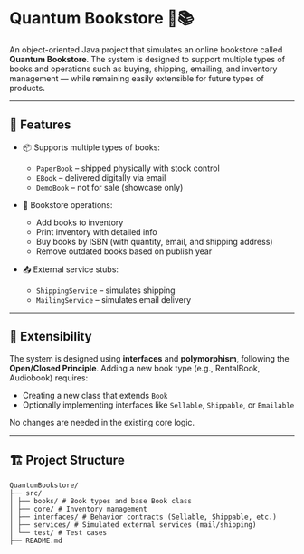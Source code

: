 # Quantum Bookstore 🧠📚

An object-oriented Java project that simulates an online bookstore called **Quantum Bookstore**. The system is designed to support multiple types of books and operations such as buying, shipping, emailing, and inventory management — while remaining easily extensible for future types of products.

---

## 🚀 Features

- 📦 Supports multiple types of books:
  - `PaperBook` – shipped physically with stock control
  - `EBook` – delivered digitally via email
  - `DemoBook` – not for sale (showcase only)

- 🛒 Bookstore operations:
  - Add books to inventory
  - Print inventory with detailed info
  - Buy books by ISBN (with quantity, email, and shipping address)
  - Remove outdated books based on publish year

- 📤 External service stubs:
  - `ShippingService` – simulates shipping
  - `MailingService` – simulates email delivery

---

## 🧩 Extensibility

The system is designed using **interfaces** and **polymorphism**, following the **Open/Closed Principle**. Adding a new book type (e.g., RentalBook, Audiobook) requires:
- Creating a new class that extends `Book`
- Optionally implementing interfaces like `Sellable`, `Shippable`, or `Emailable`

No changes are needed in the existing core logic.

---

## 🏗️ Project Structure
```
QuantumBookstore/
├── src/
│ ├── books/ # Book types and base Book class
│ ├── core/ # Inventory management
│ ├── interfaces/ # Behavior contracts (Sellable, Shippable, etc.)
│ ├── services/ # Simulated external services (mail/shipping)
│ └── test/ # Test cases
├── README.md
```
